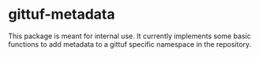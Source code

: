 # gittuf-metadata

This package is meant for internal use. It currently implements some basic
functions to add metadata to a gittuf specific namespace in the repository.